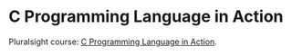 # C Programming Language in Action

Pluralsight course: [C Programming Language in Action](https://app.pluralsight.com/library/courses/c-programming-language-in-action/table-of-contents).
